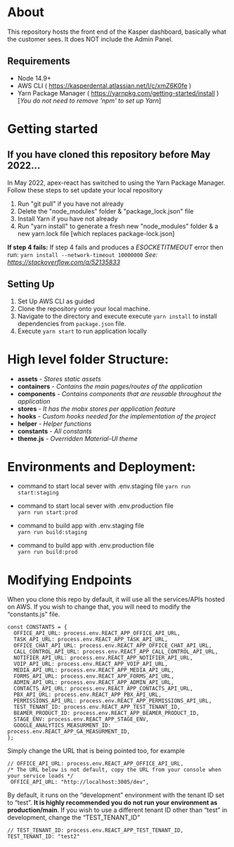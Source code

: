 # About

This repository hosts the front end of the Kasper dashboard, basically what the customer sees. It does NOT include the Admin Panel.

## Requirements

- Node 14.9+
- AWS CLI ( https://kasperdental.atlassian.net/l/c/xmZ6K0fe )
- Yarn Package Manager ( https://yarnpkg.com/getting-started/install ) [*You do not need to remove 'npm' to set up Yarn*]

# Getting started

## If you have cloned this repository before May 2022...

In May 2022, apex-react has switched to using the Yarn Package Manager. Follow these steps to set update your local repository

1. Run "git pull" if you have not already
2. Delete the "node_modules" folder & "package_lock.json" file
3. Install Yarn if you have not already
4. Run "yarn install" to generate a fresh new "node_modules" folder & a new yarn.lock file [which replaces package-lock.json]

**If step 4 fails:** If step 4 fails and produces a _ESOCKETITMEOUT_ error then run: `yarn install --network-timeout 10000000`
_See: https://stackoverflow.com/a/52135833_

## Setting Up

1. Set Up AWS CLI as guided
1. Clone the repository onto your local machine.
1. Navigate to the directory and execute execute `yarn install` to install dependencies from `package.json` file.
1. Execute `yarn start` to run application locally

# High level folder Structure:

- **assets** - _Stores static assets_
- **containers** - _Contains the main pages/routes of the application_
- **components** - _Contains components that are reusable throughout the application_
- **stores** - _It has the mobx stores per application feature_
- **hooks** - _Custom hooks needed for the implementation of the project_
- **helper** - _Helper functions_
- **constants** - _All constants_
- **theme.js** - _Overridden Material-UI theme_

# Environments and Deployment:

- command to start local sever with .env.staging file
  `yarn run start:staging`

- command to start local sever with .env.production file  
  `yarn run start:prod`

- command to build app with .env.staging file  
  `yarn run build:staging`

- command to build app with .env.production file  
  `yarn run build:prod`

# Modifying Endpoints

When you clone this repo by default, it will use all the services/APIs hosted on AWS. If you wish to change that, you will need to modify the “constants.js” file.

```
const CONSTANTS = {
  OFFICE_API_URL: process.env.REACT_APP_OFFICE_API_URL,
  TASK_API_URL: process.env.REACT_APP_TASK_API_URL,
  OFFICE_CHAT_API_URL: process.env.REACT_APP_OFFICE_CHAT_API_URL,
  CALL_CONTROL_API_URL: process.env.REACT_APP_CALL_CONTROL_API_URL,
  NOTIFIER_API_URL: process.env.REACT_APP_NOTIFIER_API_URL,
  VOIP_API_URL: process.env.REACT_APP_VOIP_API_URL,
  MEDIA_API_URL: process.env.REACT_APP_MEDIA_API_URL,
  FORMS_API_URL: process.env.REACT_APP_FORMS_API_URL,
  ADMIN_API_URL: process.env.REACT_APP_ADMIN_API_URL,
  CONTACTS_API_URL: process.env.REACT_APP_CONTACTS_API_URL,
  PBX_API_URL: process.env.REACT_APP_PBX_API_URL,
  PERMISSIONS_API_URL: process.env.REACT_APP_PERMISSIONS_API_URL,
  TEST_TENANT_ID: process.env.REACT_APP_TEST_TENANT_ID,
  BEAMER_PRODUCT_ID: process.env.REACT_APP_BEAMER_PRODUCT_ID,
  STAGE_ENV: process.env.REACT_APP_STAGE_ENV,
  GOOGLE_ANALYTICS_MEASURMENT_ID: process.env.REACT_APP_GA_MEASURMENT_ID,
};
```

Simply change the URL that is being pointed too, for example

```
// OFFICE_API_URL: process.env.REACT_APP_OFFICE_API_URL,
/* The URL below is not default, copy the URL from your console when your service loads */
 OFFICE_API_URL: "http://localhost:3005/dev",
```

By default, it runs on the “development” environment with the tenant ID set to “test”. **It is highly recommended you do not run your environment as production/main**. If you wish to use a different tenant ID other than “test” in development, change the “TEST_TENANT_ID”

```
// TEST_TENANT_ID: process.env.REACT_APP_TEST_TENANT_ID,
TEST_TENANT_ID: "test2"
```
